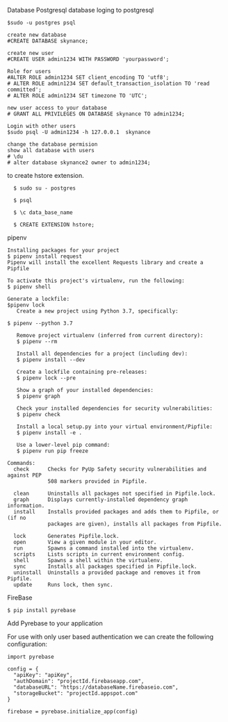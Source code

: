 Database Postgresql database loging to postgresql

    $sudo -u postgres psql
    
    create new database 
    #CREATE DATABASE skynance;
    
    create new user
    #CREATE USER admin1234 WITH PASSWORD 'yourpassword';
    
    Role for users
    #ALTER ROLE admin1234 SET client_encoding TO 'utf8';
    # ALTER ROLE admin1234 SET default_transaction_isolation TO 'read committed';
    # ALTER ROLE admin1234 SET timezone TO 'UTC';
    
    new user access to your database
    # GRANT ALL PRIVILEGES ON DATABASE skynance TO admin1234;
    
    Login with other users
    $sudo psql -U admin1234 -h 127.0.0.1  skynance
    
    change the database permision
    show all database with users
    # \du
    # alter database skynance2 owner to admin1234;

to create hstore extension.

      $ sudo su - postgres

      $ psql

      $ \c data_base_name

      $ CREATE EXTENSION hstore;
 

pipenv

    Installing packages for your project
    $ pipenv install request 
    Pipenv will install the excellent Requests library and create a Pipfile 
    
    To activate this project's virtualenv, run the following:
    $ pipenv shell

    Generate a lockfile:
    $pipenv lock
       Create a new project using Python 3.7, specifically:
   
    $ pipenv --python 3.7

       Remove project virtualenv (inferred from current directory):
       $ pipenv --rm
    
       Install all dependencies for a project (including dev):
       $ pipenv install --dev
    
       Create a lockfile containing pre-releases:
       $ pipenv lock --pre
    
       Show a graph of your installed dependencies:
       $ pipenv graph
    
       Check your installed dependencies for security vulnerabilities:
       $ pipenv check
    
       Install a local setup.py into your virtual environment/Pipfile:
       $ pipenv install -e .
    
       Use a lower-level pip command:
       $ pipenv run pip freeze
    
    Commands:
      check      Checks for PyUp Safety security vulnerabilities and against PEP
                 508 markers provided in Pipfile.
    
      clean      Uninstalls all packages not specified in Pipfile.lock.
      graph      Displays currently-installed dependency graph information.
      install    Installs provided packages and adds them to Pipfile, or (if no
                 packages are given), installs all packages from Pipfile.
    
      lock       Generates Pipfile.lock.
      open       View a given module in your editor.
      run        Spawns a command installed into the virtualenv.
      scripts    Lists scripts in current environment config.
      shell      Spawns a shell within the virtualenv.
      sync       Installs all packages specified in Pipfile.lock.
      uninstall  Uninstalls a provided package and removes it from Pipfile.
      update     Runs lock, then sync.


FireBase 
        
    $ pip install pyrebase

Add Pyrebase to your application
    
For use with only user based authentication we can create the following configuration:
    
    import pyrebase
    
    config = {
      "apiKey": "apiKey",
      "authDomain": "projectId.firebaseapp.com",
      "databaseURL": "https://databaseName.firebaseio.com",
      "storageBucket": "projectId.appspot.com"
    }
    
    firebase = pyrebase.initialize_app(config)

